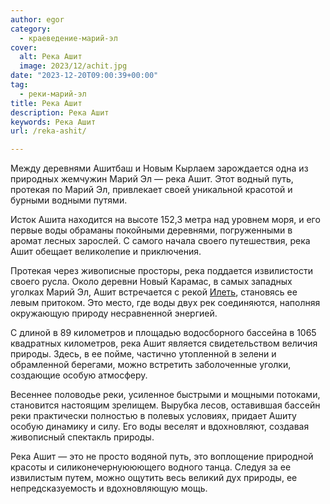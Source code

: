 ```yaml
---
author: egor
category:
  - краеведение-марий-эл
cover:
  alt: Река Ашит
  image: 2023/12/achit.jpg
date: "2023-12-20T09:00:39+00:00"
tag:
  - реки-марий-эл
title: Река Ашит
description: Река Ашит
keywords: Река Ашит
url: /reka-ashit/

---
```

Между деревнями Ашитбаш и Новым Кырлаем зарождается одна из природных жемчужин Марий Эл — река Ашит. Этот водный путь, протекая по Марий Эл, привлекает своей уникальной красотой и бурными водными путями.

Исток Ашита находится на высоте 152,3 метра над уровнем моря, и его первые воды обраманы покойными деревнями, погруженными в аромат лесных зарослей. С самого начала своего путешествия, река Ашит обещает великолепие и приключения.

Протекая через живописные просторы, река поддается извилистости своего русла. Около деревни Новый Карамас, в самых западных уголках Марий Эл, Ашит встречается с рекой [Илеть](/zhivaya-ilet-reka-chto-ne-zamerzaet-v-zimnij-stuzhu/), становясь ее левым притоком. Это место, где воды двух рек соединяются, наполняя окружающую природу несравненной энергией.

С длиной в 89 километров и площадью водосборного бассейна в 1065 квадратных километров, река Ашит является свидетельством величия природы. Здесь, в ее пойме, частично утопленной в зелени и обрамленной берегами, можно встретить заболоченные уголки, создающие особую атмосферу.

Весеннее половодье реки, усиленное быстрыми и мощными потоками, становится настоящим зрелищем. Вырубка лесов, оставившая бассейн реки практически полностью в полевых условиях, придает Ашиту особую динамику и силу. Его воды веселят и вдохновляют, создавая живописный спектакль природы.

Река Ашит — это не просто водяной путь, это воплощение природной красоты и силиконечернуююющего водного танца. Следуя за ее извилистым путем, можно ощутить весь великий дух природы, ее непредсказуемость и вдохновляющую мощь.
